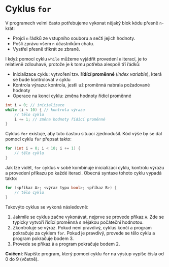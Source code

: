 # Cyklus `for`
V programech velmi často potřebujeme vykonat nějaký blok kódu přesně `n`-krát:
- Projdi `n` řádků ze vstupního souboru a sečti jejich hodnoty.
- Pošli zprávu všem `n` účastníkům chatu.
- Vystřel přesně třikrát ze zbraně.

I když pomocí cyklu `while` můžeme vyjádřit provedení `n` iterací, je to relativně zdlouhavé,
protože je k tomu potřeba alespoň tří řádků:
- Inicializace cyklu: vytvoření tzv. **řídící proměnné** (*index variable*), která se bude
kontrolovat v cyklu
- Kontrola výrazu: kontrola, jestli už proměnná nabrala požadované hodnoty
- Operace na konci cyklu: změna hodnoty řídící proměnné
```c
int i = 0; // inicializace
while (i < 10) { // kontrola výrazu
    // tělo cyklu
    i += 1; // změna hodnoty řídící proměnné
}
```

Cyklus `for` existuje, aby tuto častou situaci zjednodušil. Kód výše by se dal pomocí cyklu `for`
přepsat takto:
```c
for (int i = 0; i < 10; i += 1) {
    // tělo cyklu
}
```

Jak lze vidět, `for` cyklus v sobě kombinuje inicializaci cyklu, kontrolu výrazu a provedení příkazu
po každé iteraci. Obecná syntaxe tohoto cyklu vypadá takto:
```c
for (<příkaz A>; <výraz typu bool>; <příkaz B>) {
    // tělo cyklu
}
```
Takovýto cyklus se vykoná následovně:
1) Jakmile se cyklus začne vykonávat, nejprve se provede příkaz `A`. Zde se typicky vytvoří
řídící proměnná s nějakou počáteční hodnotou.
2) Zkontroluje se výraz. Pokud není pravdivý, cyklus končí a program pokračuje za cyklem `for`.
Pokud je pravdivý, provede se tělo cyklu a program pokračuje bodem 3.
3) Provede se příkaz `B` a program pokračuje bodem 2.

**Cvičení**: Napište program, který pomocí cyklu `for` na výstup vypíše čísla od 0 do 9 (včetně).
